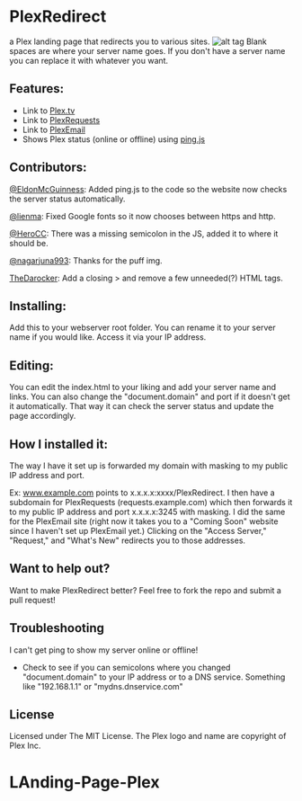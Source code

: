 # PlexRedirect
a Plex landing page that redirects you to various sites.
![alt tag](http://i.imgur.com/SbHEaLU.jpg)
Blank spaces are where your server name goes. If you don't have a server name you can replace it with whatever you want.

## Features:
* Link to [Plex.tv](plex.tv)
* Link to [PlexRequests](https://github.com/lokenx/plexrequests-meteor)
* Link to [PlexEmail](https://github.com/jakewaldron/PlexEmail)
* Shows Plex status (online or offline) using [ping.js](https://github.com/alfg/ping.js)

## Contributors:
[@EldonMcGuinness](https://github.com/EldonMcGuinness): Added ping.js to the code so the website now checks the server status automatically.

[@lienma](https://github.com/lienma): Fixed Google fonts so it now chooses between https and http.

[@HeroCC](https://github.com/HeroCC): There was a missing semicolon in the JS, added it to where it should be.

[@nagarjuna993](https://github.com/@nagarjuna993): Thanks for the puff img.

[TheDarocker](https://github.com/TheDarocker): Add a closing > and remove a few unneeded(?) HTML tags.

## Installing:
Add this to your webserver root folder. You can rename it to your server name if you would like. Access it via your IP address.

## Editing:
You can edit the index.html to your liking and add your server name and links. You can also change the "document.domain" and port if it doesn't get it automatically. That way it can check the server status and update the page accordingly.

## How I installed it:
The way I have it set up is forwarded my domain with masking to my public IP address and port. 

Ex: www.example.com points to x.x.x.x:xxxx/PlexRedirect. I then have a subdomain for PlexRequests (requests.example.com) which then forwards it to my public IP address and port x.x.x.x:3245 with masking. I did the same for the PlexEmail site (right now it takes you to a "Coming Soon" website since I haven't set up PlexEmail yet.) Clicking on the "Access Server," "Request," and "What's New" redirects you to those addresses.

## Want to help out?
Want to  make PlexRedirect better? Feel free to fork the repo and submit a pull request!

## Troubleshooting
I can't get ping to show my server online or offline!
* Check to see if you can semicolons where you changed "document.domain" to your IP address or to a DNS service. Something like "192.168.1.1" or "mydns.dnservice.com"

## License
Licensed under The MIT License. The Plex logo and name are copyright of Plex Inc.
# LAnding-Page-Plex
